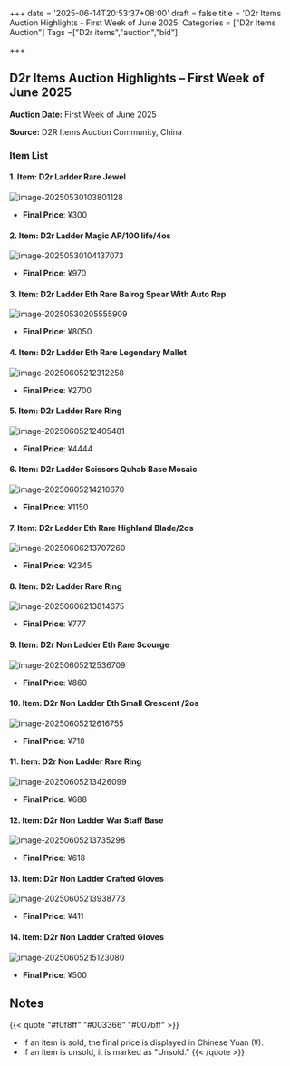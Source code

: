 +++
date = '2025-06-14T20:53:37+08:00'
draft = false
title = 'D2r Items Auction Highlights - First Week of June 2025'
Categories = ["D2r Items Auction"]
Tags =["D2r items","auction","bid"]

+++

## D2r Items Auction Highlights – First Week of June 2025

**Auction Date:** First Week of June 2025

**Source:** D2R Items Auction Community, China

### Item List

#### 1. Item: D2r Ladder Rare Jewel

![image-20250530103801128](https://raw.githubusercontent.com/cnlinuxcode/typora/master/202505301038205.png)

- **Final Price**: ¥300

#### 2. Item: D2r Ladder Magic AP/100 life/4os 

![image-20250530104137073](https://raw.githubusercontent.com/cnlinuxcode/typora/master/202505301041175.png)

- **Final Price**: ¥970

#### 3. Item: D2r Ladder Eth Rare Balrog Spear With Auto Rep

![image-20250530205555909](https://raw.githubusercontent.com/cnlinuxcode/typora/master/202505302055979.png)

- **Final Price**: ¥8050

#### 4. Item: D2r Ladder Eth Rare Legendary Mallet 

![image-20250605212312258](https://raw.githubusercontent.com/cnlinuxcode/typora/master/202506052123363.png)

- **Final Price**: ¥2700

#### 5. Item: D2r Ladder Rare Ring

![image-20250605212405481](https://raw.githubusercontent.com/cnlinuxcode/typora/master/202506142101800.png)

- **Final Price**: ¥4444

#### 6. Item: D2r Ladder Scissors Quhab Base Mosaic

![image-20250605214210670](https://raw.githubusercontent.com/cnlinuxcode/typora/master/202506052142912.png)

- **Final Price**: ¥1150

#### 7. Item: D2r Ladder Eth Rare Highland Blade/2os

![image-20250606213707260](https://raw.githubusercontent.com/cnlinuxcode/typora/master/202506062137500.png)

- **Final Price**: ¥2345

#### 8. Item: D2r Ladder Rare Ring

![image-20250606213814675](https://raw.githubusercontent.com/cnlinuxcode/typora/master/202506062138757.png)

- **Final Price**: ¥777

#### 9. Item: D2r Non Ladder Eth Rare Scourge 

![image-20250605212536709](https://raw.githubusercontent.com/cnlinuxcode/typora/master/202506052125892.png)

- **Final Price**: ¥860

#### 10. Item: D2r Non Ladder Eth Small Crescent /2os

![image-20250605212616755](https://raw.githubusercontent.com/cnlinuxcode/typora/master/202506052126957.png)

- **Final Price**: ¥718

#### 11. Item: D2r Non Ladder Rare Ring

![image-20250605213426099](https://raw.githubusercontent.com/cnlinuxcode/typora/master/202506052134196.png)

- **Final Price**: ¥688

#### 12. Item: D2r Non Ladder War Staff Base

![image-20250605213735298](https://raw.githubusercontent.com/cnlinuxcode/typora/master/202506052137461.png)

- **Final Price**: ¥618

#### 13. Item: D2r Non Ladder Crafted Gloves

![image-20250605213938773](https://raw.githubusercontent.com/cnlinuxcode/typora/master/202506052139982.png)

- **Final Price**: ¥411

#### 14. Item: D2r Non Ladder Crafted Gloves

![image-20250605215123080](https://raw.githubusercontent.com/cnlinuxcode/typora/master/202506052151291.png)

- **Final Price**: ¥500

## Notes

{{< quote "#f0f8ff" "#003366" "#007bff" >}}

- If an item is sold, the final price is displayed in Chinese Yuan (¥).
- If an item is unsold, it is marked as "Unsold."
  {{< /quote >}}